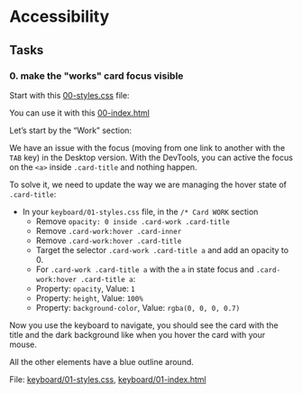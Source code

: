 
# Accessibility

## Tasks

### 0. make the "works" card focus visible 

Start with this [00-styles.css](00-styles.css) file:

You can use it with this [00-index.html](00-index.html)

Let’s start by the “Work” section:

We have an issue with the focus (moving from one link to another with the `TAB` key) in the Desktop version. With the DevTools, you can active the focus on the `<a>` inside `.card-title` and nothing happen.

To solve it, we need to update the way we are managing the hover state of `.card-title`:

 - In your `keyboard/01-styles.css` file, in the `/* Card WORK` section
   - Remove `opacity: 0 inside .card-work .card-title`
   - Remove `.card-work:hover .card-inner`
   - Remove `.card-work:hover .card-title`
   - Target the selector `.card-work .card-title a` and add an opacity to 0.
   - For `.card-work .card-title a` with the `a` in state focus and `.card-work:hover .card-title a`:
    - Property: `opacity`, Value: `1`
    - Property: `height`, Value: `100%`
    - Property: `background-color`, Value: `rgba(0, 0, 0, 0.7)`

Now you use the keyboard to navigate, you should see the card with the title and the dark background like when you hover the card with your mouse.

All the other elements have a blue outline around.

File: [keyboard/01-styles.css](keyboard/01-styles.css), [keyboard/01-index.html](keyboard/01-index.html)
